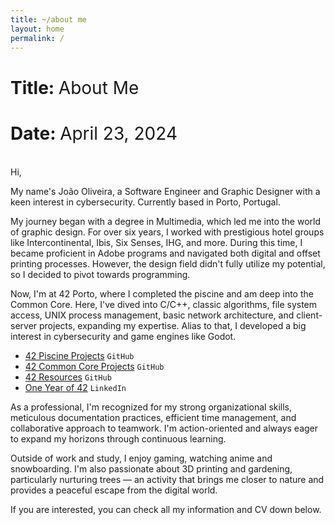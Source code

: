 ```yaml
---
title: ~/about me
layout: home
permalink: /
---
```


# Title: <span style="font-weight:normal">About Me</span>

# Date: <span style="font-weight:normal">April 23, 2024</span>

<br>Hi,

My name's João Oliveira, a Software Engineer and Graphic Designer with a keen interest in cybersecurity. Currently based in Porto, Portugal.

My journey began with a degree in Multimedia, which led me into the world of graphic design. For over six years, I worked with prestigious hotel groups like Intercontinental, Ibis, Six Senses, IHG, and more. During this time, I became proficient in Adobe programs and navigated both digital and offset printing processes. However, the design field didn't fully utilize my potential, so I decided to pivot towards programming.

Now, I'm at 42 Porto, where I completed the piscine and am deep into the Common Core. Here, I've dived into C/C++, classic algorithms, file system access, UNIX process management, basic network architecture, and client-server projects, expanding my expertise. Alias to that, I developed a big interest in cybersecurity and game engines like Godot.

- [42 Piscine Projects](https://github.com/jotavare/42-piscine/) `GitHub`
- [42 Common Core Projects](https://github.com/jotavare/42-common-core/) `GitHub`
- [42 Resources](https://github.com/jotavare/42-resources/) `GitHub`
- [One Year of 42](https://www.linkedin.com/pulse/one-year-42-jo%C3%A3o-oliveira/) `LinkedIn`

As a professional, I'm recognized for my strong organizational skills, meticulous documentation practices, efficient time management, and collaborative approach to teamwork. I'm action-oriented and always eager to expand my horizons through continuous learning.

Outside of work and study, I enjoy gaming, watching anime and snowboarding. I'm also passionate about 3D printing and gardening, particularly nurturing trees — an activity that brings me closer to nature and provides a peaceful escape from the digital world.

If you are interested, you can check all my information and CV down below.
